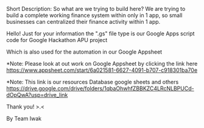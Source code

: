 Short Description:
  So what are we trying to build here? 
  We are trying to build a complete working finance system within only in 1 app,
  so small businesses can centralized their finance activity within 1 app.

Hello! Just for your information the ".gs" file type is our Google Apps script code for Google Hackathon APU project

Which is also used for the automation in our Google Appsheet

*Note: Please look at out work on Google Appsheet by clicking the link here https://www.appsheet.com/start/6a021581-6627-4091-b707-c918301ba70e

*Note: This link is our resources Database google sheets and others https://drive.google.com/drive/folders/1qbaOhwhfZBBKZC4LRcNLBPUCd-dOpQwA?usp=drive_link

Thank you! >.<

By Team Iwak
